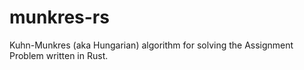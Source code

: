 # munkres-rs
Kuhn-Munkres (aka Hungarian) algorithm for solving the Assignment Problem written in Rust.
